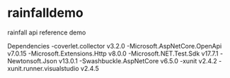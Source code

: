 # rainfalldemo
rainfall api reference demo


Dependencies
-coverlet.collector v3.2.0
-Microsoft.AspNetCore.OpenApi v7.0.15
-Microsoft.Extensions.Http v8.0.0
-Microsoft.NET.Test.Sdk v17.7.1
-Newtonsoft.Json v13.0.1
-Swashbuckle.AspNetCore v6.5.0
-xunit v2.4.2
-xunit.runner.visualstudio v2.4.5
